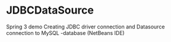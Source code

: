 # JDBCDataSource
Spring 3 demo
Creating JDBC driver connection and Datasource connection to MySQL -database (NetBeans IDE)
